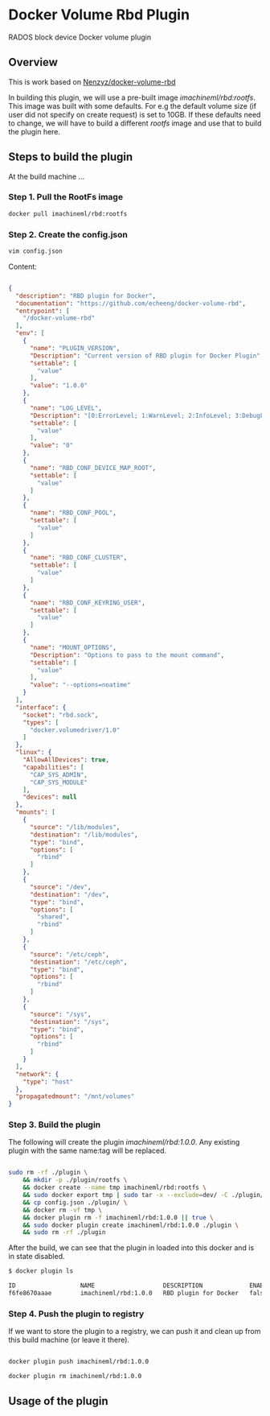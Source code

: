 # Docker Volume Rbd Plugin

RADOS block device Docker volume plugin

## Overview

This is work based on [Nenzyz/docker-volume-rbd](https://github.com/Nenzyz/docker-volume-rbd)

In building this plugin, we will use a pre-built image *imachineml/rbd:rootfs*.
This image was built with some defaults. For e.g the default volume size (if
user did not specify on create request) is set to 10GB. If these defaults need to change,
we will have to build a different *rootfs* image and use that to build the plugin here.

## Steps to build the plugin

At the build machine ...

### Step 1. Pull the RootFs image

```bash
docker pull imachineml/rbd:rootfs
```

### Step 2. Create the config.json

```bash
vim config.json
```

Content:

```json

{
  "description": "RBD plugin for Docker",
  "documentation": "https://github.com/echeeng/docker-volume-rbd",
  "entrypoint": [
    "/docker-volume-rbd"
  ],
  "env": [
    {
      "name": "PLUGIN_VERSION",
      "Description": "Current version of RBD plugin for Docker Plugin",
      "settable": [
        "value"
      ],
      "value": "1.0.0"
    },
    {
      "name": "LOG_LEVEL",
      "Description": "[0:ErrorLevel; 1:WarnLevel; 2:InfoLevel; 3:DebugLevel] defaults to 0",
      "settable": [
        "value"
      ],
      "value": "0"
    },
    {
      "name": "RBD_CONF_DEVICE_MAP_ROOT",
      "settable": [
        "value"
      ]
    },
    {
      "name": "RBD_CONF_POOL",
      "settable": [
        "value"
      ]
    },
    {
      "name": "RBD_CONF_CLUSTER",
      "settable": [
        "value"
      ]
    },
    {
      "name": "RBD_CONF_KEYRING_USER",
      "settable": [
        "value"
      ]
    },
    {
      "name": "MOUNT_OPTIONS",
      "Description": "Options to pass to the mount command",
      "settable": [
        "value"
      ],
      "value": "--options=noatime"
    }
  ],
  "interface": {
    "socket": "rbd.sock",
    "types": [
      "docker.volumedriver/1.0"
    ]
  },
  "linux": {
    "AllowAllDevices": true,
    "capabilities": [
      "CAP_SYS_ADMIN",
      "CAP_SYS_MODULE"
    ],
    "devices": null
  },
  "mounts": [
    {
      "source": "/lib/modules",
      "destination": "/lib/modules",
      "type": "bind",
      "options": [
        "rbind"
      ]
    },
    {
      "source": "/dev",
      "destination": "/dev",
      "type": "bind",
      "options": [
        "shared",
        "rbind"
      ]
    },
    {
      "source": "/etc/ceph",
      "destination": "/etc/ceph",
      "type": "bind",
      "options": [
        "rbind"
      ]
    },
    {
      "source": "/sys",
      "destination": "/sys",
      "type": "bind",
      "options": [
        "rbind"
      ]
    }
  ],
  "network": {
    "type": "host"
  },
  "propagatedmount": "/mnt/volumes"
}

```

### Step 3. Build the plugin

The following will create the plugin *imachineml/rbd:1.0.0*. Any existing plugin
with the same name:tag will be replaced.

```bash

sudo rm -rf ./plugin \
    && mkdir -p ./plugin/rootfs \
    && docker create --name tmp imachineml/rbd:rootfs \
    && sudo docker export tmp | sudo tar -x --exclude=dev/ -C ./plugin/rootfs \
    && cp config.json ./plugin/ \
    && docker rm -vf tmp \
    && docker plugin rm -f imachineml/rbd:1.0.0 || true \
    && sudo docker plugin create imachineml/rbd:1.0.0 ./plugin \
    && sudo rm -rf ./plugin

```

After the build, we can see that the plugin in loaded into this docker and is
in state disabled.

```bash
$ docker plugin ls

ID                  NAME                   DESCRIPTION             ENABLED
f6fe8670aaae        imachineml/rbd:1.0.0   RBD plugin for Docker   false
```

### Step 4. Push the plugin to registry

If we want to store the plugin to a registry, we can push it and clean up from
this build machine (or leave it there).

```bash

docker plugin push imachineml/rbd:1.0.0

docker plugin rm imachineml/rbd:1.0.0

```

## Usage of the plugin

